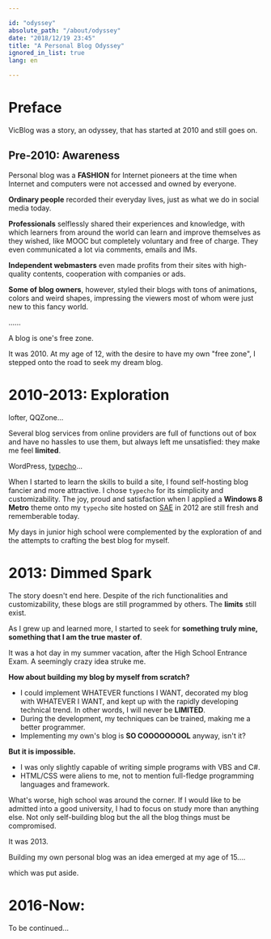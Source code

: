 ```yaml
---

id: "odyssey"
absolute_path: "/about/odyssey"
date: "2018/12/19 23:45"
title: "A Personal Blog Odyssey"
ignored_in_list: true
lang: en

---
```


# Preface

VicBlog was a story, an odyssey, that has started at 2010 and still goes on.

## Pre-2010: Awareness

Personal blog was a **FASHION** for Internet pioneers at the time when Internet and computers were not accessed and owned by everyone.

**Ordinary people** recorded their everyday lives, just as what we do in social media today.

**Professionals** selflessly shared their experiences and knowledge, with which learners from around the world can learn and improve themselves as they wished, like MOOC but completely voluntary and free of charge. They even communicated a lot via comments, emails and IMs.

**Independent webmasters** even made profits from their sites with high-quality contents, cooperation with companies or ads.

**Some of blog owners**, however, styled their blogs with tons of animations, colors and weird shapes, impressing the viewers most of whom were just new to this fancy world.

......

A blog is one's free zone.

It was 2010. At my age of 12, with the desire to have my own "free zone", I stepped onto the road to seek my dream blog.

# 2010-2013: Exploration

lofter, QQZone...

Several blog services from online providers are full of functions out of box and have no hassles to use them, but always left me unsatisfied: they make me feel **limited**.

WordPress, [typecho](http://typecho.org/)...

When I started to learn the skills to build a site,  I found self-hosting blog fancier and more attractive. I chose `typecho` for its simplicity and customizability. The joy, proud and satisfaction when I applied a **Windows 8 Metro** theme onto my `typecho` site hosted on [SAE](https://sae.sina.com.cn/?m=dashboard) in 2012 are still fresh and rememberable today.

My days in junior high school were complemented by the exploration of and the attempts to crafting the best blog for myself.

# 2013: Dimmed Spark

The story doesn't end here. Despite of the rich functionalities and customizability, these blogs are still programmed by others. The **limits** still exist.

As I grew up and learned more, I started to seek for **something truly mine, something that I am the true master of**.

It was a hot day in my summer vacation, after the High School Entrance Exam. A seemingly crazy idea struke me.

**How about building my blog by myself from scratch?**

- I could implement WHATEVER functions I WANT, decorated my blog with WHATEVER I WANT, and kept up with the rapidly developing technical trend. In other words, I will never be **LIMITED**.
- During the development, my techniques can be trained, making me a better programmer.
- Implementing my own's blog is **SO COOOOOOOOL** anyway, isn't it?

**But it is impossible.**

- I was only slightly capable of writing simple programs with VBS and C#.
- HTML/CSS were aliens to me, not to mention full-fledge programming languages and framework.

What's worse, high school was around the corner. If I would like to be admitted into a good university, I had to focus on study more than anything else. Not only self-building blog but the all the blog things must be compromised.

It was 2013.

Building my own personal blog was an idea emerged at my age of 15....

which was put aside.

# 2016-Now:

To be continued...
